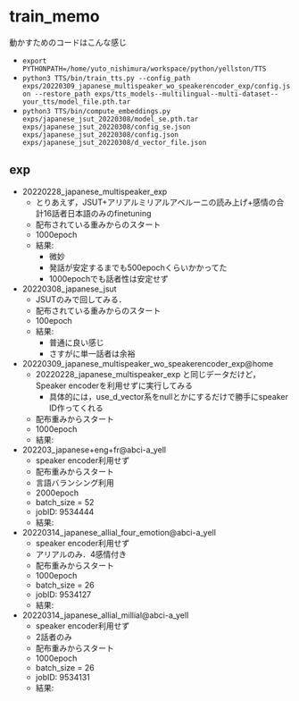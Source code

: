 # train_memo
動かすためのコードはこんな感じ
- `export PYTHONPATH=/home/yuto_nishimura/workspace/python/yellston/TTS`
- `python3 TTS/bin/train_tts.py --config_path exps/20220309_japanese_multispeaker_wo_speakerencoder_exp/config.json --restore_path exps/tts_models--multilingual--multi-dataset--your_tts/model_file.pth.tar`
- `python3 TTS/bin/compute_embeddings.py exps/japanese_jsut_20220308/model_se.pth.tar exps/japanese_jsut_20220308/config_se.json exps/japanese_jsut_20220308/config.json exps/japanese_jsut_20220308/d_vector_file.json`

## exp
- 20220228_japanese_multispeaker_exp
  - とりあえず，JSUT+アリアルミリアルアベルーニの読み上げ+感情の合計16話者日本語のみのfinetuning
  - 配布されている重みからのスタート
  - 1000epoch
  - 結果:
    - 微妙
    - 発話が安定するまでも500epochくらいかかってた
    - 1000epochでも話者性は安定せず
- 20220308_japanese_jsut
  - JSUTのみで回してみる．
  - 配布されている重みからのスタート
  - 100epoch
  - 結果:
    - 普通に良い感じ
    - さすがに単一話者は余裕
- 20220309_japanese_multispeaker_wo_speakerencoder_exp@home
  - 20220228_japanese_multispeaker_exp と同じデータだけど，Speaker encoderを利用せずに実行してみる
    - 具体的には，use_d_vector系をnullとかにするだけで勝手にspeaker ID作ってくれる
  - 配布重みからスタート
  - 1000epoch
  - 結果:
- 202203_japanese+eng+fr@abci-a_yell
  - speaker encoder利用せず
  - 配布重みからスタート
  - 言語バランシング利用
  - 2000epoch
  - batch_size = 52
  - jobID: 9534444
  - 結果:
- 20220314_japanese_allial_four_emotion@abci-a_yell
  - speaker encoder利用せず
  - アリアルのみ．4感情付き
  - 配布重みからスタート
  - 1000epoch
  - batch_size = 26
  - jobID: 9534127
  - 結果:
- 20220314_japanese_allial_millial@abci-a_yell
  - speaker encoder利用せず
  - 2話者のみ
  - 配布重みからスタート
  - 1000epoch
  - batch_size = 26
  - jobID: 9534131
  - 結果:
